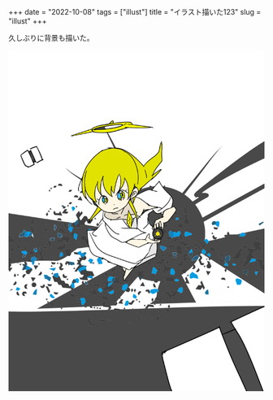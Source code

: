 +++
date = "2022-10-08"
tags = ["illust"]
title = "イラスト描いた123"
slug = "illust"
+++

久しぶりに背景も描いた。

![](/img/yui_123.png)

